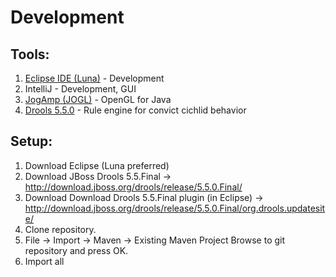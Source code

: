 Development
===========
  
Tools:
------
  1. [Eclipse IDE (Luna)](https://eclipse.org/) - Development
  2. IntelliJ - Development, GUI
  3. [JogAmp (JOGL)](http://jogamp.org/jogl/www/) - OpenGL for Java
  4. [Drools 5.5.0](http://www.drools.org/) - Rule engine for convict cichlid behavior
  

Setup:
------
1.	Download Eclipse (Luna preferred)
2.  Download JBoss Drools 5.5.Final ->  http://download.jboss.org/drools/release/5.5.0.Final/
3.	Download Download Drools 5.5.Final plugin (in Eclipse)	-> http://download.jboss.org/drools/release/5.5.0.Final/org.drools.updatesite/
3.  Clone repository.
4.	File -> Import -> Maven -> Existing Maven Project
	Browse to git repository and press OK.
5.  Import all
